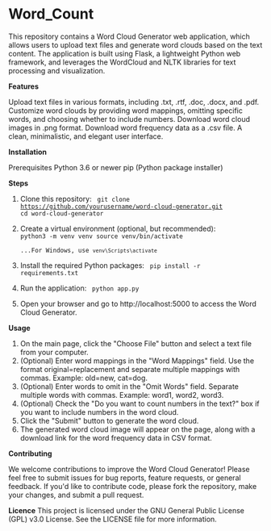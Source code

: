# Word_Count
This repository contains a Word Cloud Generator web application, which allows users to upload text files and generate word clouds based on the text content. The application is built using Flask, a lightweight Python web framework, and leverages the WordCloud and NLTK libraries for text processing and visualization.

**Features**

Upload text files in various formats, including .txt, .rtf, .doc, .docx, and .pdf.
Customize word clouds by providing word mappings, omitting specific words, and choosing whether to include numbers.
Download word cloud images in .png format.
Download word frequency data as a .csv file.
A clean, minimalistic, and elegant user interface.

**Installation**

Prerequisites
Python 3.6 or newer
pip (Python package installer)

**Steps**

1. Clone this repository:
<code> git clone https://github.com/yourusername/word-cloud-generator.git
cd word-cloud-generator </code>

2. Create a virtual environment (optional, but recommended):
<code> python3 -m venv venv source venv/bin/activate  
...For Windows, use `venv\Scripts\activate`</code>

3. Install the required Python packages:
<code> pip install -r requirements.txt </code>

4. Run the application:
<code> python app.py </code>

5. Open your browser and go to http://localhost:5000 to access the Word Cloud Generator.

**Usage**
1. On the main page, click the "Choose File" button and select a text file from your computer.
2. (Optional) Enter word mappings in the "Word Mappings" field. Use the format original=replacement and separate multiple mappings with commas. Example: old=new, cat=dog.
3. (Optional) Enter words to omit in the "Omit Words" field. Separate multiple words with commas. Example: word1, word2, word3.
4. (Optional) Check the "Do you want to count numbers in the text?" box if you want to include numbers in the word cloud.
5. Click the "Submit" button to generate the word cloud.
6. The generated word cloud image will appear on the page, along with a download link for the word frequency data in CSV format.

**Contributing**

We welcome contributions to improve the Word Cloud Generator! Please feel free to submit issues for bug reports, feature requests, or general feedback. If you'd like to contribute code, please fork the repository, make your changes, and submit a pull request.

**Licence**
This project is licensed under the GNU General Public License (GPL) v3.0 License. See the LICENSE file for more information.
